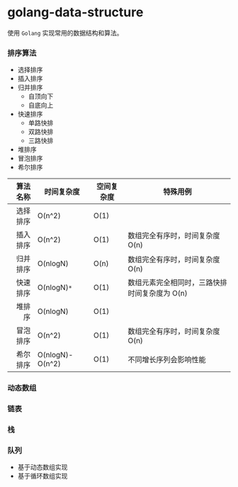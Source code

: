 # golang-data-structure

使用 `Golang` 实现常用的数据结构和算法。

### 排序算法
- 选择排序
- 插入排序
- 归并排序
  + 自顶向下
  + 自底向上
- 快速排序
  + 单路快排
  + 双路快排
  + 三路快排
- 堆排序
- 冒泡排序
- 希尔排序

|算法名称|时间复杂度|空间复杂度|特殊用例|
|----:|----|----|----|
|选择排序 | O(n^2) | O(1) | |
|插入排序 | O(n^2) | O(1)|数组完全有序时，时间复杂度 O(n)|
|归并排序 | O(nlogN) | O(n) |数组完全有序时，时间复杂度 O(n)|
|快速排序 | O(nlogN)`*`| O(1) |数组元素完全相同时，三路快排时间复杂度为 O(n)|
|堆排序   | O(nlogN)| O(1)| |
|冒泡排序 | O(n^2) | O(1) |数组完全有序时，时间复杂度 O(n)|
|希尔排序 | O(nlogN)-O(n^2)|O(1)|不同增长序列会影响性能|

### 动态数组
### 链表
### 栈
### 队列
- 基于动态数组实现
- 基于循环数组实现
